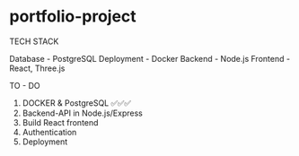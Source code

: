 # portfolio-project

TECH STACK

Database - PostgreSQL
Deployment - Docker
Backend - Node.js
Frontend - React, Three.js

TO - DO
1. DOCKER & PostgreSQL ✅✅✅
3. Backend-API in Node.js/Express
4. Build React frontend
5. Authentication
6. Deployment

